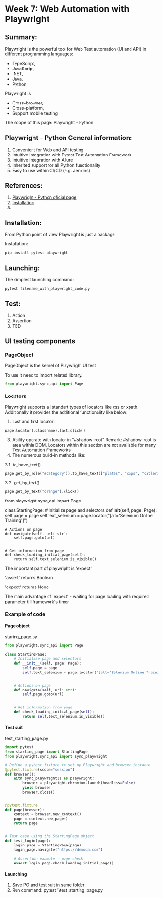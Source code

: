 # Week 7: Web Automation with Playwright


## Summary:

Playwright is the powerful tool for Web Test automation (UI and API) in different programming languages:
- TypeScript, 
- JavaScript,
- .NET,
- Java.
- Python

Playwright is 
- Cross-browser,
- Cross-platform,
- Support mobile testing

The scope of this page: Playwright - Python


## Playwright - Python General information:

1. Convenient for Web and API testing
2. Intuitive integration with Pytest Test Automation Framework
3. Intuitive integration with Allure
4. Inherited  support for all Python functionality
5. Easy to use within CI/CD (e.g. Jenkins)


## References:

1. [Playwright - Python oficial page](https://playwright.dev/python/)
2. [Installation](https://playwright.dev/python/docs/intro)
3. 


## Installation:

From Python point of view Playwright is just a package

Installation: 
```python
pip install pytest-playwright
```


## Launching:

The simplest launching command: 
```python
pytest filename_with_playwright_code.py
```


## Test:

1. Action
2. Assertion
3. TBD


## UI testing components


### PageObject

PageObject is the kernel of Playwright UI test

To use it need to import related library: 
```python
from playwright.sync_api import Page
```

### Locators

Playwright supports all standart types of locators like css or xpath. Additionally it provides the additional functionality like below:
1. Last and first locator:

```python
page.locator(.classname).last.click()
```

3. Ability operate with locator in "#shadow-root"
Remark: #shadow-root is area within DOM. Locators within this section are not available for many Test Automation Frameworks
4. The numerous build-in methods like:
   
3.1
   .to_have_text()

```python
page.get_by_role("#Category")).to_have_text(["plates", "caps", "catleriese"])
```

3.2
   .get_by_text()
```python
page.get_by_text("orange").click()
```

from playwright.sync_api import Page

class StartingPage:
    # Initialize page and selectors
    def __init__(self, page: Page):
        self.page = page
        self.text_selenium = page.locator("[alt='Selenium Online Training']")


    # Actions on page
    def navigate(self, url: str):
        self.page.goto(url)


    # Get information from page
    def check_loading_initial_page(self):
        return self.text_selenium.is_visible()

The important part of playwright is 'expect'

'assert' returns Boolean

'expect' returns None

The main advantage of 'expect' - waiting for page loading with required parameter till framework's timer

### Example of code

#### Page object
staring_page.py
```python
from playwright.sync_api import Page

class StartingPage:
    # Initialize page and selectors
    def __init__(self, page: Page):
        self.page = page
        self.text_selenium = page.locator("[alt='Selenium Online Training']")


    # Actions on page
    def navigate(self, url: str):
        self.page.goto(url)


    # Get information from page
    def check_loading_initial_page(self):
        return self.text_selenium.is_visible()
```
#### Test suit

test_starting_page.py
```python
import pytest
from starting_page import StartingPage
from playwright.sync_api import sync_playwright

# Define a pytest fixture to set up Playwright and browser instance
@pytest.fixture(scope="session")
def browser():
    with sync_playwright() as playwright:
        browser = playwright.chromium.launch(headless=False)
        yield browser
        browser.close()


@pytest.fixture
def page(browser):
    context = browser.new_context()
    page = context.new_page()
    return page


# Test case using the StartingPage object
def test_login(page):
    login_page = StartingPage(page)
    login_page.navigate("https://demoqa.com")

    # Assertion example - page check
    assert login_page.check_loading_initial_page()
```

#### Launching
1. Save PO and test suit in same folder
2. Run command: pytest '\test_starting_page.py
